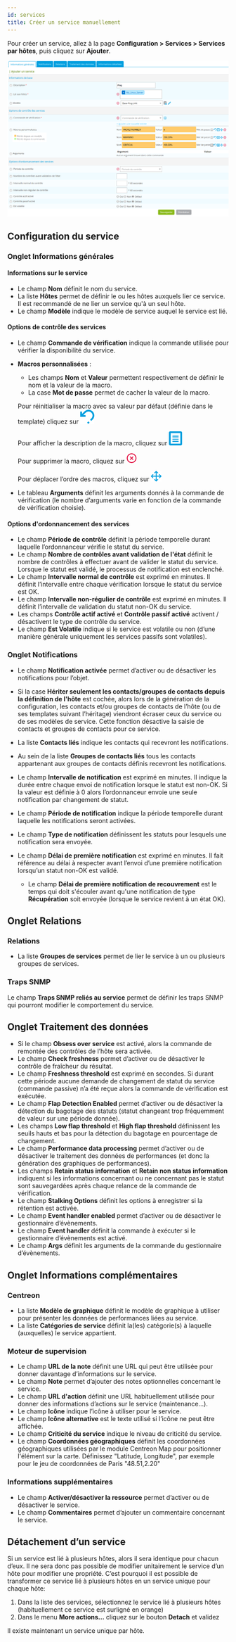 ```yaml
---
id: services
title: Créer un service manuellement
---
```


Pour créer un service, allez à la page **Configuration > Services > Services par hôtes**, puis cliquez sur **Ajouter**.

![image](../../assets/configuration/03addservice.png)

## Configuration du service

### Onglet Informations générales

#### Informations sur le service

* Le champ **Nom** définit le nom du service.
* La liste **Hôtes** permet de définir le ou les hôtes auxquels lier ce service. Il est recommandé de ne lier un service qu'à un seul hôte.
* Le champ **Modèle** indique le modèle de service auquel le service est lié.

#### Options de contrôle des services

* Le champ **Commande de vérification** indique la commande utilisée pour vérifier la disponibilité du service.
* **Macros personnalisées** :
   * Les champs **Nom** et **Valeur** permettent respectivement de définir le nom et la valeur de la macro.
   * La case **Mot de passe** permet de cacher la valeur de la macro.

   Pour réinitialiser la macro avec sa valeur par défaut (définie dans le template) cliquez sur ![image](../../assets/configuration/common/undo.png#thumbnail1)

   Pour afficher la description de la macro, cliquez sur ![image](../../assets/configuration/common/description.png#thumbnail1)

   Pour supprimer la macro, cliquez sur ![image](../../assets/configuration/common/delete.png#thumbnail1)

   Pour déplacer l’ordre des macros, cliquez sur ![image](../../assets/configuration/common/move.png#thumbnail1)
* Le tableau **Arguments** définit les arguments donnés à la commande de vérification (le nombre d’arguments varie en
  fonction de la commande de vérification choisie).

#### Options d'ordonnancement des services

* Le champ **Période de contrôle** définit la période temporelle durant laquelle l’ordonnanceur vérifie le statut du service.
* Le champ **Nombre de contrôles avant validation de l'état** définit le nombre de contrôles à effectuer avant de valider le statut du service.
  Lorsque le statut est validé, le processus de notification est enclenché.
* Le champ **Intervalle normal de contrôle** est exprimé en minutes. Il définit l’intervalle entre chaque vérification lorsque
  le statut du service est OK.
* Le champ **Intervalle non-régulier de contrôle** est exprimé en minutes. Il définit l’intervalle de validation du statut non-OK du service.
* Les champs **Contrôle actif activé** et **Contrôle passif activé** activent / désactivent le type de contrôle du service.
* Le champ **Est Volatile**  indique si le service est volatile ou non (d’une manière générale uniquement les services
  passifs sont volatiles).

### Onglet Notifications

* Le champ **Notification activée** permet d’activer ou de désactiver les notifications pour l’objet.
* Si la case **Hériter seulement les contacts/groupes de contacts depuis la définition de l'hôte** est cochée, alors lors de la génération de la
  configuration, les contacts et/ou groupes de contacts de l’hôte (ou de ses templates suivant l’héritage) viendront
  écraser ceux du service ou de ses modèles de service. Cette fonction désactive la saisie de contacts et groupes de
  contacts pour ce service.

* La liste **Contacts liés** indique les contacts qui recevront les notifications.
* Au sein de la liste **Groupes de contacts liés** tous les contacts appartenant aux groupes de contacts définis recevront
  les notifications.

* Le champ **Intervalle de notification** est exprimé en minutes. Il indique la durée entre chaque envoi de notification
  lorsque le statut est non-OK. Si la valeur est définie à 0 alors l’ordonnanceur envoie une seule notification par
  changement de statut.
* Le champ **Période de notification**  indique la période temporelle durant laquelle les notifications seront activées.
* Le champ **Type de notification** définissent les statuts pour lesquels une notification sera envoyée.
* Le champ **Délai de première notification** est exprimé en minutes. Il fait référence au délai à respecter avant l’envoi
  d’une première notification lorsqu’un statut non-OK est validé.
  * Le champ **Délai de première notification de recouvrement** est le temps qui doit s'écouler avant qu'une notification de type **Récupération** soit envoyée (lorsque le service revient à un état OK).

## Onglet Relations

### Relations

* La liste **Groupes de services** permet de lier le service à un ou plusieurs groupes de services.

### Traps SNMP

Le champ **Traps SNMP reliés au service** permet de définir les traps SNMP qui pourront modifier le comportement du service.

## Onglet Traitement des données

* Si le champ **Obsess over service** est activé, alors la commande de remontée des contrôles de l’hôte sera activée.
* Le champ **Check freshness** permet d’activer ou de désactiver le contrôle de fraîcheur du résultat.
* Le champ **Freshness threshold** est exprimé en secondes. Si durant cette période aucune demande de changement de
  statut du service (commande passive) n’a été reçue alors la commande de vérification est exécutée.
* Le champ **Flap Detection Enabled** permet d’activer ou de désactiver la détection du bagotage des statuts (statut
  changeant trop fréquemment de valeur sur une période donnée).
* Les champs **Low flap threshold** et **High flap threshold** définissent les seuils hauts et bas pour la détection du
  bagotage en pourcentage de changement.
* Le champ **Performance data processing** permet d’activer ou de désactiver le traitement des données de performances
  (et donc la génération des graphiques de performances).
* Les champs **Retain status information** et **Retain non status information** indiquent si les informations
  concernant ou ne concernant pas le statut sont sauvegardées après chaque relance de la commande de vérification.
* Le champ **Stalking Options** définit les options à enregistrer si la rétention est activée.
* Le champ **Event handler enabled** permet d’activer ou de désactiver le gestionnaire d’évènements.
* Le champ **Event handler** définit la commande à exécuter si le gestionnaire d’évènements est activé.
* Le champ **Args** définit les arguments de la commande du gestionnaire d’évènements.

## Onglet Informations complémentaires

### Centreon

* La liste **Modèle de graphique** définit le modèle de graphique à utiliser pour présenter les données de performances
  liées au service.
* La liste **Catégories de service** définit la(les) catégorie(s) à laquelle (auxquelles) le service appartient.

### Moteur de supervision

* Le champ **URL de la note** définit une URL qui peut être utilisée pour donner davantage d’informations sur le service.
* Le champ **Note** permet d’ajouter des notes optionnelles concernant le service.
* Le champ **URL d'action** définit une URL habituellement utilisée pour donner des informations d’actions sur le service
  (maintenance...).
* Le champ **Icône** indique l’icône à utiliser pour le service.
* Le champ **Icône alternative** est le texte utilisé si l’icône ne peut être affichée.
* Le champ **Criticité du service** indique le niveau de criticité du service.
* Le champ **Coordonnées géographiques** définit les coordonnées géographiques utilisées par le module Centreon Map pour positionner
  l'élément sur la carte. Définissez "Latitude, Longitude", par exemple pour le jeu de coordonnées de Paris "48.51,2.20"

### Informations supplémentaires

* Le champ **Activer/désactiver la ressource** permet d’activer ou de désactiver le service.
* Le champ **Commentaires** permet d’ajouter un commentaire concernant le service.

## Détachement d’un service

Si un service est lié à plusieurs hôtes, alors il sera identique pour chacun d’eux. Il ne sera donc pas possible de
modifier unitairement le service d’un hôte pour modifier une propriété. C’est pourquoi il est possible de transformer
ce service lié à plusieurs hôtes en un service unique pour chaque hôte:

1. Dans la liste des services, sélectionnez le service lié à plusieurs hôtes (habituellement ce service est surligné en
  orange)
2. Dans le menu **More actions...** cliquez sur le bouton **Detach** et validez

Il existe maintenant un service unique par hôte.
